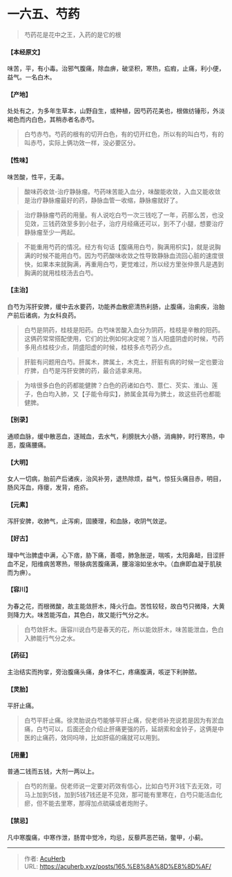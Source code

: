 # 一六五、芍药


> 芍药花是花中之王，入药的是它的根

#### 【本经原文】
味苦，平，有小毒。治邪气腹痛，除血痹，破坚积，寒热，疝瘕，止痛，利小便，益气。一名白木。
#### 【产地】
处处有之，为多年生草本，山野自生，或种植，因芍药花美也，根做纺锤形，外淡褐色而内白色，其稍赤者名赤芍。

> 白芍赤芍。芍药的根有的切开白色，有的切开红色，所以有的叫白芍，有的叫赤芍，实际上俩功效一样，没必要区分。

#### 【性味】
味苦酸，性平，无毒。

> 酸味药收敛-治疗静脉瘤。芍药味苦能入血分，味酸能收敛，入血又能收敛是治疗静脉瘤最好的药，静脉血管一收缩，静脉瘤就好了。

> 治疗静脉瘤芍药的用量。有人说吃白芍一次三钱吃了一年，药那么苦，也没见效，三钱药效至多到小肚子，治疗月经痛还可以，到不了小腿，想要治疗静脉瘤至少一两起。

> 不能重用芍药的情况。经方有句话【腹痛用白芍，胸满用枳实】，就是说胸满的时候不能用白芍。因为芍药酸味收敛之性导致静脉血流回心脏的速度很快，如果本来就胸满，再重用白芍，更觉难过，所以经方里张仲景凡是遇到胸满的就用桂枝汤去白芍。

#### 【主治】
白芍为泻肝安脾，缓中去水要药，功能养血散瘀清热利肠，止腹痛，治痢疾，治胎产前后诸病，为女科良药。

> 白芍是阴药，桂枝是阳药。白芍味苦酸入血分为阴药，桂枝是辛散的阳药。这俩药常常搭配使用，它们的比例如何决定呢？当人阳盛阴虚的时候，芍药多用点桂枝少点，阴盛阳虚的时候，桂枝多点芍药少点。

> 肝脏有问题用白芍。肝属木，脾属土，木克土，肝脏有病的时候一定也要治疗脾，白芍是泻肝安脾的药，最合适拿来用。

> 为啥很多白色的药都能健脾？白色的药诸如白芍、薏仁、芡实、淮山、莲子，色白均入肺，又【子能令母实】，肺属金其母为脾土，故这些药也都能健脾。

#### 【别录】
通顺血脉，缓中散恶血，逐贼血，去水气，利膀胱大小肠，消痈肿，时行寒热，中恶，腹痛腰痛。
#### 【大明】
女人一切病，胎前产后诸疾，治风补劳，退热除烦，益气，惊狂头痛目赤，明目，肠风泻血，痔瘘，发背，疮疥。
#### 【元素】
泻肝安脾，收肺气，止泻痢，固腠理，和血脉，收阴气敛逆。
#### 【好古】
理中气治脾虚中满，心下痞，胁下痛，善噫，肺急胀逆，喘咳，太阳鼻衄，目涩肝血不足，阳维病苦寒热，带脉病苦腹痛满，腰溶溶如坐水中。（血痹即血凝于肌肤而为痹）。
#### 【容川】
为春之花，而根微酸，故主能敛肝木，降火行血。苦性较轻，故白芍只微降，大黄则降力大。味苦能泻血，其色白，故又能行气分之水。

> 白芍敛肝木。唐容川说白芍是春天的花，所以能敛肝木，味苦能泄血，色白入肺能行气分之水。

#### 【药征】
主治结实而拘挛，旁治腹痛头痛，身体不仁，疼痛腹满，咳逆下利肿脓。
#### 【灵胎】
平肝止痛。

> 白芍平肝止痛。徐灵胎说白芍能够平肝止痛，倪老师补充说若是因为有淤血痛，白芍可以，后面还会介绍止肝痛更强的药，延胡索和金铃子，这俩是中医的止痛药，效同吗啡，比如肝癌的痛就可以用到。

#### 【用量】
普通二钱而五钱，大剂一两以上。

> 白芍的剂量‍‍。倪老师说一定要对药效有信心，比如白芍开3钱下去无效，可马上加到5钱，加到5钱7钱还是不见效，那可能有里寒在，白芍只能活血化瘀，但不能去里寒，那得加点硫磺或者炮附子。

#### 【禁忌】
凡中寒腹痛，中寒作泄，肠胃中觉冷，均忌，反藜芦恶芒硝，鳖甲，小蓟。

---

> 作者: [AcuHerb](https://acuherb.xyz)  
> URL: https://acuherb.xyz/posts/165.%E8%8A%8D%E8%8D%AF/  

